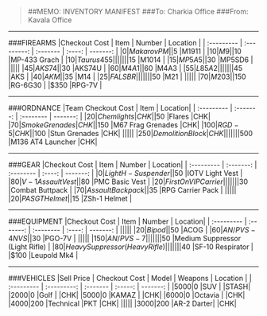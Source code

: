 > ##MEMO: INVENTORY MANIFEST
> ###To: Charkia Office
> ###From: Kavala Office

----------
###FIREARMS
|Checkout Cost | Item    	 | Number | Location |
| :--------- | :---------: | :------- | :----: | -------: |
|$0  |Makarov PM	|
|$5  |M1911		|
|$10  |M9		    |
|$10  |MP-433 Grach	    |
|$10  |Taurus 455 |
|||||
|$15  |M1014		|
|$15  |MP5A5 		|
|$30  |MP5SD6 	|
|||||
|$45  |AKS74		|
|$30  |AKS74U		|
|$60  |M4A1		|
|$60  |M4A3 		|
|$55  |L85A2		|
|||||
|$45  |AKS		|
|$40  |AKM		|
|$35  |M14		|
|$25  |FAL SBR		|
|||||
|$50  |M21 		|
|||||
|$70  |M203   |
|$150  |RG-6G30   |
|$350 |RPG-7V     |

***

###ORDNANCE
|Team Checkout Cost | Item	| Location|
| :--------- | :-------: | :-------- | -------: |
|$20  |Chemlights	    |CHK|
|$50 |Flares         |CHK|
|$70  |Smoke Grenades   |CHK|
|$150  |M67 Frag Grenades   |CHK|
|$100  |RGD-5   |CHK|
|$100  |Stun Grenades   |CHK|
|||||
|$250  |Demolition Block   |CHK|
|||||
|$500  |M136 AT4 Launcher   |CHK|

***

###GEAR
|Checkout Cost | Item	| Number | Location|
| :--------- | :-------: | :-------- | :----: | -------: |
|$0  |Light H-Suspender	|
|$50  |IOTV Light Vest	|
|$80  |V-1 Assault Vest	|
|$80  |PMC Basic Vest	  |
|$20  |First On VIP Carrier 	|
|||||
|$30  |Combat Buttpack	|
|$70  |Assault Backpack		|
|$35  |RPG Carrier Pack		|
|||||
|$20  |PASGT Helmet		|
|$15  |ZSh-1 Helmet		|

***

###EQUIPMENT
|Checkout Cost | Item	| Number | Location|
| :--------- | :-------: | :-------- | :----: | -------: |
|||||
|$20  |Bipod    |
|$50  |ACOG     |
|$60 |AN/PVS-4 NVS	 |
|$30  |PGO-7V    |
|||||
|$150  |AN/PVS-7      |
|||||
|$50  |Medium Suppressor (Light Rifle)  |
|$80  |Heavy Suppressor (Heavy Rifle)  |
|||||
|$40  |SF-10 Respirator     |
|$100  |Leupold Mk4  |

***

###VEHICLES
|Sell Price | Checkout Cost  | Model   | Weapons 	 | Location |
| :--------- | :---------: | :------- | :-----: | -------: |
|$5000  |$0     |SUV		  |     |STASH|
|$2000  |$0     |Golf		  |     |CHK|
|$5000  |$0     |KAMAZ     |     |CHK|
|$6000  |$0     |Octavia      |     |CHK|
|$4000  |$200   |Technical    |PKT  |CHK|
|||||
|$3000    |$200  |AR-2 Darter|    |CHK|
